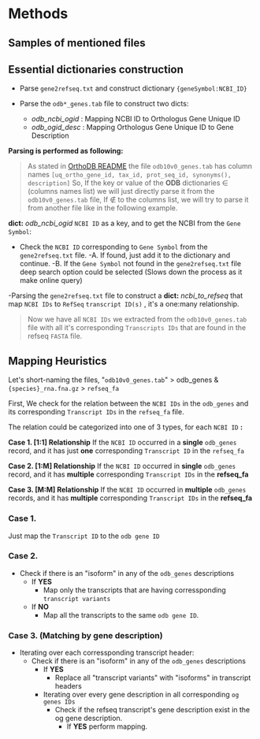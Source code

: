 # **Methods**

## Samples of mentioned files


## Essential dictionaries construction

- Parse `gene2refseq.txt` and construct dictionary `{geneSymbol:NCBI_ID}`

- Parse the `odb*_genes.tab` file to construct two dicts:
  - *odb_ncbi_ogid* : Mapping NCBI ID to Orthologus Gene Unique ID
  - *odb_ogid_desc* : Mapping Orthologus Gene Unique ID to Gene Description
  
**Parsing is performed as following:**
> As stated in  [OrthoDB README](https://v100.orthodb.org/download/README.txt) the file  `odb10v0_genes.tab` has column names `[uq_ortho_gene_id, tax_id, prot_seq_id, synonyms(), description]`
So, If the key or value of the **ODB** dictionaries ∈ (columns names list) we will just directly parse it from the `odb10v0_genes.tab` file, If ∉ to the columns list, we will try to parse it from another file like in the following example.

**dict:** *odb_ncbi_ogid* `NCBI ID` as a key, and to get the NCBI from the `Gene Symbol`:

- Check the `NCBI ID` corresponding to `Gene Symbol`  from the `gene2refseq.txt` file.
    -A. If found, just add it to the dictionary and continue.
    -B. If the `Gene Symbol` not found in the `gene2refseq.txt` file deep search option could be selected (Slows down the process as it make online query)

-Parsing the `gene2refseq.txt` file to construct a **dict:** *ncbi_to_refseq* that map `NCBI IDs` to `RefSeq` `transcript ID(s)` , it's a one:many relationship.
> Now we have all `NCBI IDs` we extracted from the `odb10v0_genes.tab` file with all it's corresponding `Transcripts IDs` that are found in the refseq `FASTA` file.

## Mapping Heuristics

 Let's short-naming the files, "`odb10v0_genes.tab`" > odb_genes & `{species}_rna.fna.gz` > `refseq_fa`

 First, We check for the relation between the `NCBI IDs` in the `odb_genes` and its corresponding `Transcript IDs` in the `refseq_fa` file.

 The relation could be categorized into one of 3 types, for each `NCBI ID` **:**

**Case 1. [1:1] Relationship**   If the `NCBI ID` occurred in a **single** `odb_genes` record, and it has just **one** corresponding `Transcript ID` in the `refseq_fa`

**Case 2. [1:M] Relationship** If the `NCBI ID` occurred in **single** `odb_genes` record, and it has **multiple** corresponding `Transcript IDs` in the **refseq_fa**

**Case 3. [M:M] Relationship** If the `NCBI ID` occurred in **multiple** `odb_genes` records,   and it has **multiple** corresponding `Transcript IDs` in the **refseq_fa**

### Case 1.
Just map the `Transcript ID` to the `odb gene ID`

### Case 2.

 - Check if there is an "isoform" in any of the `odb_genes` descriptions
	 - If **YES**
		 - Map only the transcripts that are having corressponding `transcript variants`
	 - If **NO**
		 - Map all the transcripts to the same  `odb gene ID`.

### Case 3. (Matching by gene description)
- Iterating over each corressponding transcript header:
	 -  Check if there is an "isoform" in any of the `odb_genes` descriptions
		 - If **YES**
			 - Replace all "transcript variants" with "isoforms" in transcript headers 
		- Iterating over every gene description in all corresponding `og genes IDs`
			- Check if the refseq transcript's gene description exist in the og gene description.
				- If **YES** perform mapping.
